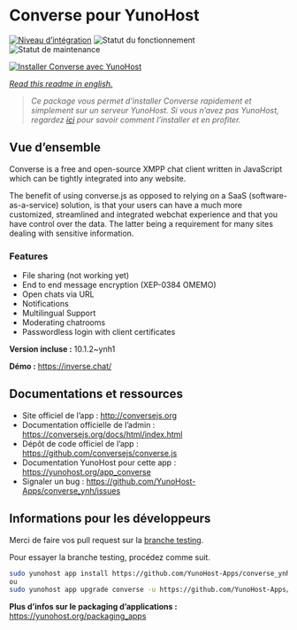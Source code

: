 <!--
N.B.: This README was automatically generated by https://github.com/YunoHost/apps/tree/master/tools/README-generator
It shall NOT be edited by hand.
-->

# Converse pour YunoHost

[![Niveau d’intégration](https://dash.yunohost.org/integration/converse.svg)](https://dash.yunohost.org/appci/app/converse) ![Statut du fonctionnement](https://ci-apps.yunohost.org/ci/badges/converse.status.svg) ![Statut de maintenance](https://ci-apps.yunohost.org/ci/badges/converse.maintain.svg)

[![Installer Converse avec YunoHost](https://install-app.yunohost.org/install-with-yunohost.svg)](https://install-app.yunohost.org/?app=converse)

*[Read this readme in english.](./README.md)*

> *Ce package vous permet d’installer Converse rapidement et simplement sur un serveur YunoHost.
Si vous n’avez pas YunoHost, regardez [ici](https://yunohost.org/#/install) pour savoir comment l’installer et en profiter.*

## Vue d’ensemble

Converse is a free and open-source XMPP chat client written in JavaScript which can be tightly integrated into any website.

The benefit of using converse.js as opposed to relying on a SaaS (software-as-a-service) solution, is that your users can have a much more customized, streamlined and integrated webchat experience and that you have control over the data. The latter being a requirement for many sites dealing with sensitive information.

### Features

- File sharing (not working yet) 
- End to end message encryption (XEP-0384 OMEMO)
- Open chats via URL
- Notifications
- Multilingual Support
- Moderating chatrooms
- Passwordless login with client certificates



**Version incluse :** 10.1.2~ynh1

**Démo :** https://inverse.chat/
## Documentations et ressources

* Site officiel de l’app : <http://conversejs.org>
* Documentation officielle de l’admin : <https://conversejs.org/docs/html/index.html>
* Dépôt de code officiel de l’app : <https://github.com/conversejs/converse.js>
* Documentation YunoHost pour cette app : <https://yunohost.org/app_converse>
* Signaler un bug : <https://github.com/YunoHost-Apps/converse_ynh/issues>

## Informations pour les développeurs

Merci de faire vos pull request sur la [branche testing](https://github.com/YunoHost-Apps/converse_ynh/tree/testing).

Pour essayer la branche testing, procédez comme suit.

``` bash
sudo yunohost app install https://github.com/YunoHost-Apps/converse_ynh/tree/testing --debug
ou
sudo yunohost app upgrade converse -u https://github.com/YunoHost-Apps/converse_ynh/tree/testing --debug
```

**Plus d’infos sur le packaging d’applications :** <https://yunohost.org/packaging_apps>